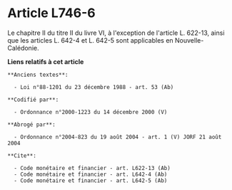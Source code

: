 # Article L746-6

Le chapitre II du titre II du livre VI, à l'exception de l'article L. 622-13, ainsi que les articles L. 642-4 et L. 642-5
sont applicables en Nouvelle-Calédonie.

**Liens relatifs à cet article**

	**Anciens textes**:

	  - Loi n°88-1201 du 23 décembre 1988 - art. 53 (Ab)

	**Codifié par**:

	  - Ordonnance n°2000-1223 du 14 décembre 2000 (V)

	**Abrogé par**:

	  - Ordonnance n°2004-823 du 19 août 2004 - art. 1 (V) JORF 21 août 2004

	**Cite**:

	  - Code monétaire et financier - art. L622-13 (Ab)
	  - Code monétaire et financier - art. L642-4 (Ab)
	  - Code monétaire et financier - art. L642-5 (Ab)
